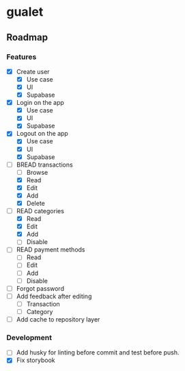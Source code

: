 # gualet

## Roadmap
### Features
- [x] Create user
  - [x] Use case
  - [x] UI
  - [x] Supabase
- [x] Login on the app
  - [x] Use case
  - [x] UI
  - [x] Supabase
- [x] Logout on the app
  - [x] Use case
  - [x] UI
  - [x] Supabase
- [ ] BREAD transactions
  - [ ] Browse
  - [x] Read
  - [x] Edit
  - [x] Add
  - [x] Delete
- [ ] READ categories
  - [x] Read
  - [x] Edit
  - [x] Add
  - [ ] Disable
- [ ] READ payment methods
  - [ ] Read
  - [ ] Edit
  - [ ] Add
  - [ ] Disable
- [ ] Forgot password
- [ ] Add feedback after editing 
  - [ ] Transaction
  - [ ] Category
- [ ] Add cache to repository layer

### Development
- [ ] Add husky for linting before commit and test before push.
- [x] Fix storybook
